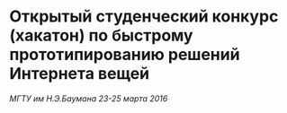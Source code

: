 # Открытый студенческий конкурс (хакатон) по быстрому прототипированию решений Интернета вещей
*МГТУ им Н.Э.Баумана*
*23-25 марта 2016*
